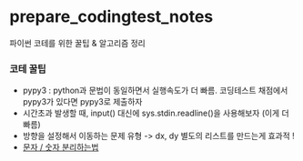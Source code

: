 # prepare_codingtest_notes
파이썬 코테를 위한 꿀팁 & 알고리즘 정리

### 코테 꿀팁
- pypy3 : python과 문법이 동일하면서 실행속도가 더 빠름. 코딩테스트 채점에서 pypy3가 있다면 pypy3로 제출하자
- 시간초과 발생할 때, input() 대신에 sys.stdin.readline()을 사용해보자 (이게 더 빠름)
- 방향을 설정해서 이동하는 문제 유형 -> dx, dy 별도의 리스트를 만드는게 효과적 !
- [문자 / 숫자 분리하는법](https://devyul.tistory.com/entry/Python-%EB%AC%B8%EC%9E%90%EC%97%B4%EC%97%90%EC%84%9C-%EB%AC%B8%EC%9E%90-%EC%88%AB%EC%9E%90-%EB%B6%84%EB%A6%AC%ED%95%98%EB%8A%94%EB%B2%95)